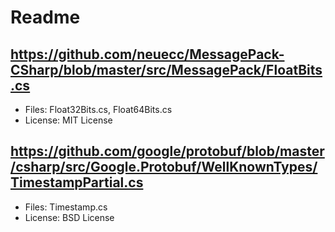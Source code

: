 # Readme

## https://github.com/neuecc/MessagePack-CSharp/blob/master/src/MessagePack/FloatBits.cs

+ Files: Float32Bits.cs, Float64Bits.cs
+ License: MIT License

## https://github.com/google/protobuf/blob/master/csharp/src/Google.Protobuf/WellKnownTypes/TimestampPartial.cs

+ Files: Timestamp.cs
+ License: BSD License
